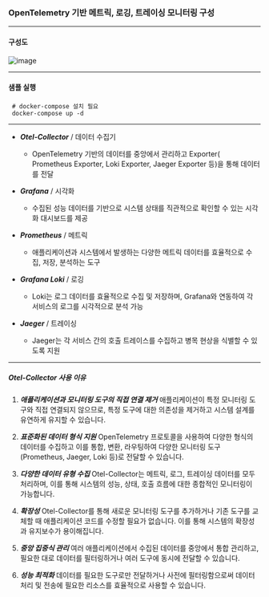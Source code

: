 ### OpenTelemetry 기반 메트릭, 로깅, 트레이싱 모니터링 구성

---
#### 구성도

![image](https://github-production-user-asset-6210df.s3.amazonaws.com/48303144/399272257-439ae604-c33b-492f-89ce-c9acedd70a8f.png?X-Amz-Algorithm=AWS4-HMAC-SHA256&X-Amz-Credential=AKIAVCODYLSA53PQK4ZA%2F20241230%2Fus-east-1%2Fs3%2Faws4_request&X-Amz-Date=20241230T102930Z&X-Amz-Expires=300&X-Amz-Signature=602af187487a9bc0302fd748f1d8f84b2085cce62c89e74730e6573d2aff6121&X-Amz-SignedHeaders=host)

---

#### 샘플 실행
~~~
 # docker-compose 설치 필요
 docker-compose up -d
~~~

---
- ***Otel-Collector*** / 데이터 수집기
    - OpenTelemetry 기반의 데이터를 중앙에서 관리하고 Exporter( Prometheus Exporter, Loki Exporter, Jaeger Exporter 등)을 통해 데이터를 전달

- ***Grafana*** / 시각화
    - 수집된 성능 데이터를 기반으로 시스템 상태를 직관적으로 확인할 수 있는 시각화 대시보드를 제공

- ***Prometheus*** / 메트릭
    - 애플리케이션과 시스템에서 발생하는 다양한 메트릭 데이터를 효율적으로 수집, 저장, 분석하는 도구

- ***Grafana Loki*** / 로깅
    - Loki는 로그 데이터를 효율적으로 수집 및 저장하며, Grafana와 연동하여 각 서비스의 로그를 시각적으로 분석 가능

- ***Jaeger*** / 트레이싱
    - Jaeger는 각 서비스 간의 호출 트레이스를 수집하고 병목 현상을 식별할 수 있도록 지원
---

##### Otel-Collector 사용 이유

1.	***애플리케이션과 모니터링 도구의 직접 연결 제거***
애플리케이션이 특정 모니터링 도구와 직접 연결되지 않으므로, 특정 도구에 대한 의존성을 제거하고 시스템 설계를 유연하게 유지할 수 있습니다.

2.	***표준화된 데이터 형식 지원***
OpenTelemetry 프로토콜을 사용하여 다양한 형식의 데이터를 수집하고 이를 통합, 변환, 라우팅하여 다양한 모니터링 도구(Prometheus, Jaeger, Loki 등)로 전달할 수 있습니다.

3.	***다양한 데이터 유형 수집***
Otel-Collector는 메트릭, 로그, 트레이싱 데이터를 모두 처리하며, 이를 통해 시스템의 성능, 상태, 호출 흐름에 대한 종합적인 모니터링이 가능합니다.

4.	***확장성***
Otel-Collector를 통해 새로운 모니터링 도구를 추가하거나 기존 도구를 교체할 때 애플리케이션 코드를 수정할 필요가 없습니다. 이를 통해 시스템의 확장성과 유지보수가 용이해집니다.

5.	***중앙 집중식 관리***
여러 애플리케이션에서 수집된 데이터를 중앙에서 통합 관리하고, 필요한 대로 데이터를 필터링하거나 여러 도구에 동시에 전달할 수 있습니다.

6.	***성능 최적화***
데이터를 필요한 도구로만 전달하거나 사전에 필터링함으로써 데이터 처리 및 전송에 필요한 리소스를 효율적으로 사용할 수 있습니다.